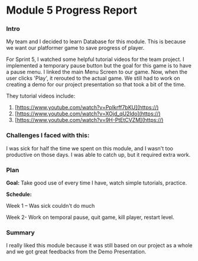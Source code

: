 # Module 5 Progress Report

### Intro

My team and I decided to learn Database for this module. This is because we want our platformer game to save progress of player.

For Sprint 5, I watched some helpful tutorial videos for the team project. I implemented a temporary pause button but the goal for this game is to have a pause menu. I linked the main Menu Screen to our game. Now, when the user clicks 'Play', it rerouted to the actual game. We still had to work on creating a demo for our project presentation so that took a bit of the time. 

They tutorial videos include:

1. [https://www.youtube.com/watch?v=PpIkrff7bKU](https://)
2. [https://www.youtube.com/watch?v=XOjd_qU2Ido](https://)
3. [https://www.youtube.com/watch?v=9H-PtEtCVZM](https://)

### Challenges I faced with this:

I was sick for half the time we spent on this module, and I wasn't too productive on those days. I was able to catch up, but it required extra work.

### Plan

**Goal:** Take good use of every time I have, watch simple tutorials, practice.

**Schedule:**

Week 1 – Was sick couldn't do much

Week 2- Work on temporal pause, quit game, kill player, restart level.

### Summary

I really liked this module because it was still based on our project as a whole and we got great feedbacks from the Demo Presentation.
